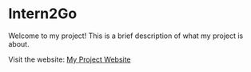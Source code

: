 # Intern2Go


Welcome to my project! This is a brief description of what my project is about.

Visit the website: [My Project Website](https://sites.google.com/view/intern2go )
